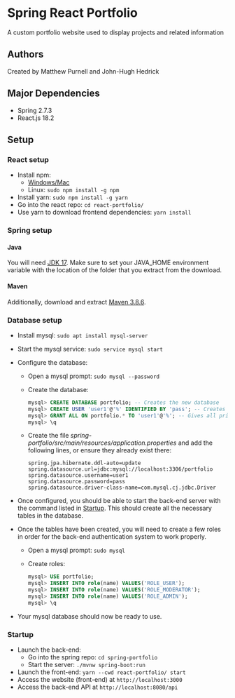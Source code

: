 # Spring React Portfolio
A custom portfolio website used to display projects and related information

## Authors
Created by Matthew Purnell and John-Hugh Hedrick

## Major Dependencies
 - Spring 2.7.3
 - React.js 18.2

## Setup
### React setup
 - Install npm:
   - [Windows/Mac](https://nodejs.org/en/download/)
   - Linux: `sudo npm install -g npm`
 - Install yarn: `sudo npm install -g yarn`
 - Go into the react repo: `cd react-portfolio/`
 - Use yarn to download frontend dependencies: `yarn install`

### Spring setup
#### Java
You will need [JDK 17](https://www.oracle.com/java/technologies/downloads/#java17). Make sure to set your JAVA\_HOME environment variable with the location of the folder that you extract from the download.
#### Maven
Additionally, download and extract [Maven 3.8.6](https://maven.apache.org/download.cgi).

### Database setup
 - Install mysql: `sudo apt install mysql-server`
 - Start the mysql service: `sudo service mysql start`
 - Configure the database:
   - Open a mysql prompt: `sudo mysql --password`
   - Create the database:

        ```sql
        mysql> CREATE DATABASE portfolio; -- Creates the new database
        mysql> CREATE USER 'user1'@'%' IDENTIFIED BY 'pass'; -- Creates the user
        mysql> GRANT ALL ON portfolio.* TO 'user1'@'%'; -- Gives all privileges to the new user on the newly created database
        mysql> \q
        ```

   - Create the file _spring-portfolio/src/main/resources/application.properties_ and add the following lines, or ensure they already exist there:

        ```
        spring.jpa.hibernate.ddl-auto=update
        spring.datasource.url=jdbc:mysql://localhost:3306/portfolio
        spring.datasource.username=user1
        spring.datasource.password=pass
        spring.datasource.driver-class-name=com.mysql.cj.jdbc.Driver
        ```

 - Once configured, you should be able to start the back-end server with the command listed in [Startup](https://github.com/johnhh2/spring-react-portfolio#startup). This should create all the necessary tables in the database.
 - Once the tables have been created, you will need to create a few roles in order for the back-end authentication system to work properly.
   - Open a mysql prompt: `sudo mysql`
   - Create roles:

        ```sql
        mysql> USE portfolio;
        mysql> INSERT INTO role(name) VALUES('ROLE_USER');
        mysql> INSERT INTO role(name) VALUES('ROLE_MODERATOR');
        mysql> INSERT INTO role(name) VALUES('ROLE_ADMIN');
        mysql> \q
        ```

  - Your mysql database should now be ready to use.

### Startup
 - Launch the back-end:
   - Go into the spring repo: `cd spring-portfolio`
   - Start the server: `./mvnw spring-boot:run`
 - Launch the front-end: `yarn --cwd react-portfolio/ start`
 - Access the website (front-end) at `http://localhost:3000`
 - Access the back-end API at `http://localhost:8080/api`
